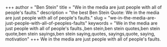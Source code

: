 +++
author = "Ben Stein"
title = "We in the media are just people with all of people's faults."
description = "the best Ben Stein Quote: We in the media are just people with all of people's faults."
slug = "we-in-the-media-are-just-people-with-all-of-peoples-faults"
keywords = "We in the media are just people with all of people's faults.,ben stein,ben stein quotes,ben stein quote,ben stein sayings,ben stein saying,quotes, sayings,quote, saying, motivation"
+++
We in the media are just people with all of people's faults.
